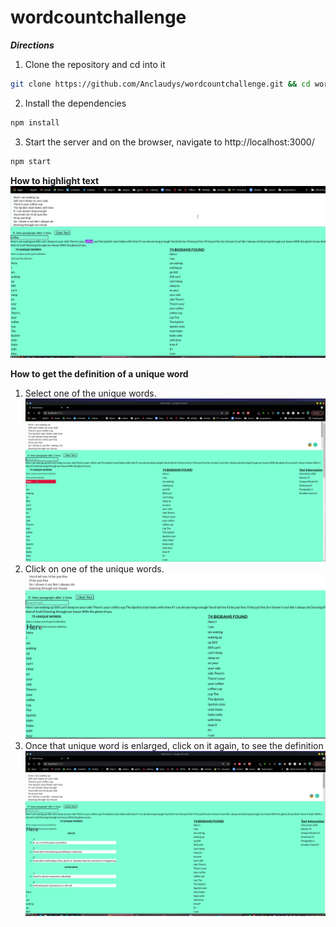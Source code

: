 # wordcountchallenge
***Directions***

1. Clone the repository and cd into it

```bash
git clone https://github.com/Anclaudys/wordcountchallenge.git && cd wordcountchallenge
```

2. Install the dependencies

```bash
npm install
```

3. Start the server and on the browser, navigate to http://localhost:3000/

```bash
npm start
```

**How to highlight text**
![Text Hightlighting](/images/highlighttext.png)

**How to get the definition of a unique word**

1. Select one of the unique words.
   ![selecting](images/selectingunique.png)
2. Click on one of the unique words.
   ![selected](images/beforeclickunique.png)
3. Once that unique word is enlarged, click on it again, to see the definition
   ![showsdefinition](images/showingdef.png)
